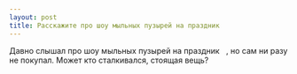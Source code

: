 ```yaml
---
layout: post 
title: Расскажите про шоу мыльных пузырей на праздник ‌ ‌ 
--- 
```

Давно слышал про шоу мыльных пузырей на праздник ‌ ‌ , но сам ни разу не покупал. Может кто сталкивался, стоящая вещь?
